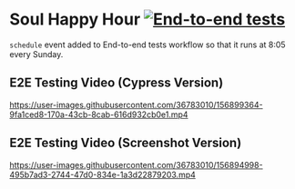 # Soul Happy Hour [![End-to-end tests](https://github.com/answebdev/soul-happy-hour/actions/workflows/cy.yaml/badge.svg?branch=main)](https://github.com/answebdev/soul-happy-hour/actions/workflows/cy.yaml)

`schedule` event added to End-to-end tests workflow so that it runs at 8:05 every Sunday.

## E2E Testing Video (Cypress Version)
https://user-images.githubusercontent.com/36783010/156899364-9fa1ced8-170a-43cb-8cab-616d932cb0e1.mp4


## E2E Testing Video (Screenshot Version)
https://user-images.githubusercontent.com/36783010/156894998-495b7ad3-2744-47d0-834e-1a3d22879203.mp4
